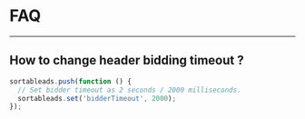 # FAQ

---

## How to change header bidding timeout ?

```js
sortableads.push(function () {
  // Set bidder timeout as 2 seconds / 2000 milliseconds.
  sortableads.set('bidderTimeout', 2000);
});
```
